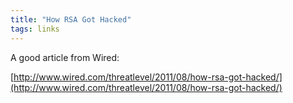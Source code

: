 ```yaml
---
title: "How RSA Got Hacked"
tags: links
---
```

A good article from Wired:

[http://www.wired.com/threatlevel/2011/08/how-rsa-got-hacked/](http://www.wired.com/threatlevel/2011/08/how-rsa-got-hacked/)
